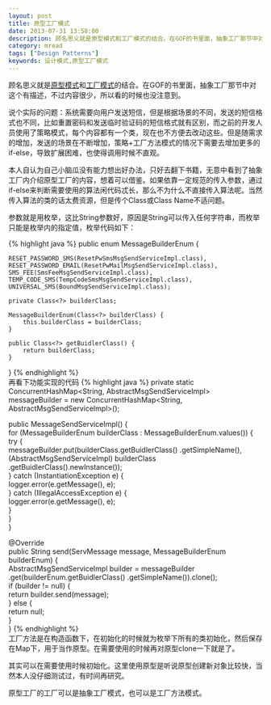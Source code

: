 ```yaml
---
layout: post
title: 原型工厂模式
date: 2013-07-31 13:58:00
description: 顾名思义就是原型模式和工厂模式的结合。在GOF的书里面，抽象工厂那节中对这个有描述，不过内容很少，所以看的时候也没注意到。
category: mread
tags: ["Design Patterns"]
keywords: 设计模式,原型工厂模式
---
```


顾名思义就是[原型模式](/blog/2013/07/31/design-patterns-prototype)和[工厂模式](/blog/2013/07/31/design-patterns-factory-method)的结合。在GOF的书里面，抽象工厂那节中对这个有描述，不过内容很少，所以看的时候也没注意到。

说个实际的问题：系统需要向用户发送短信，但是根据场景的不同，发送的短信格式也不同，比如重置密码和发送临时验证码的短信格式就有区别，而之前的开发人员使用了策略模式，每个内容都有一个类，现在也不方便去改动这些。但是随需求的增加，发送的场景在不断增加，策略+工厂方法模式的情况下需要去增加更多的if-else，导致扩展困难，也使得调用时候不直观。

本人自认为自己小脑瓜没有能力想出好办法，只好去翻下书籍，无意中看到了抽象工厂内介绍原型工厂的内容，想着可以借鉴。如果依靠一定规范的传入参数，通过if-else来判断需要使用的算法闲代码忒长，那么不为什么不直接传入算法呢。当然传入算法的类的话太费资源，但是传个Class或Class Name不适问题。

参数就是用枚举，这比String参数好，原因是String可以传入任何字符串，而枚举只能是枚举内的指定值，枚举代码如下：

{% highlight java %}
public enum MessageBuilderEnum {  
  
    RESET_PASSWORD_SMS(ResetPwSmsMsgSendServiceImpl.class),  
    RESET_PASSWORD_EMAIL(ResetPwMailMsgSendServiceImpl.class),  
    SMS_FEE(SmsFeeMsgSendServiceImpl.class),  
    TEMP_CODE_SMS(TempCodeSmsMsgSendServiceImpl.class),  
    UNIVERSAL_SMS(BoundMsgSendServiceImpl.class);  
      
    private Class<?> builderClass;  
      
    MessageBuilderEnum(Class<?> builderClass) {  
        this.builderClass = builderClass;  
    }  
      
    public Class<?> getBuidlerClass() {  
        return builderClass;  
    }  
}
{% endhighlight %}
<br />
再看下功能实现的代码
{% highlight java %}
private static ConcurrentHashMap<String,
    AbstractMsgSendServiceImpl> messageBuilder =
    new ConcurrentHashMap<String, AbstractMsgSendServiceImpl>();  
  
public MessageSendServiceImpl() {  
    for (MessageBuilderEnum builderClass 
        : MessageBuilderEnum.values()) {  
        try {  
            messageBuilder.put(builderClass.getBuidlerClass()
                .getSimpleName(),  
                    (AbstractMsgSendServiceImpl) builderClass
                        .getBuidlerClass().newInstance());  
        } catch (InstantiationException e) {  
            logger.error(e.getMessage(), e);  
        } catch (IllegalAccessException e) {  
            logger.error(e.getMessage(), e);  
        }  
    }  
}  
  
@Override  
public String send(ServMessage message,
    MessageBuilderEnum builderEnum) {  
    AbstractMsgSendServiceImpl builder = messageBuilder  
            .get(builderEnum.getBuidlerClass()
            .getSimpleName()).clone();  
    if (builder != null) {  
        return builder.send(message);  
    } else {  
        return null;  
    }  
}
{% endhighlight %}
<br />
工厂方法是在构造函数下，在初始化的时候就为枚举下所有的类初始化，然后保存在Map下，用于当作原型。在需要使用的时候再对原型clone一下就是了。

其实可以在需要使用时候初始化。这里使用原型是听说原型创建新对象比较快，当然本人没仔细测试过，有时间再研究。

原型工厂的工厂可以是抽象工厂模式，也可以是工厂方法模式。
